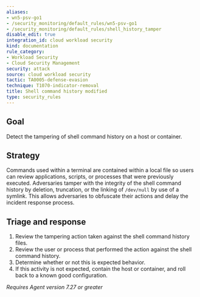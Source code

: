 ```yaml
---
aliases:
- wn5-psv-go1
- /security_monitoring/default_rules/wn5-psv-go1
- /security_monitoring/default_rules/shell_history_tamper
disable_edit: true
integration_id: cloud workload security
kind: documentation
rule_category:
- Workload Security
- Cloud Security Management
security: attack
source: cloud workload security
tactic: TA0005-defense-evasion
technique: T1070-indicator-removal
title: Shell command history modified
type: security_rules
---
```


## Goal
Detect the tampering of shell command history on a host or container. 

## Strategy
Commands used within a terminal are contained within a local file so users can review applications, scripts, or processes that were previously executed.  Adversaries tamper with the integrity of the shell command history by deletion, truncation, or the linking of `/dev/null` by use of a symlink. This allows adversaries to obfuscate their actions and delay the incident response process. 

## Triage and response
1. Review the tampering action taken against the shell command history files.
2. Review the user or process that performed the action against the shell command history.
3. Determine whether or not this is expected behavior.
4. If this activity is not expected, contain the host or container, and roll back to a known good configuration.

*Requires Agent version 7.27 or greater*
